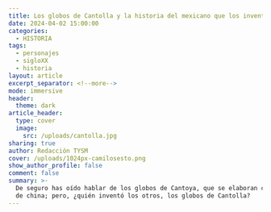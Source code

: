 ```yaml
---
title: Los globos de Cantolla y la historia del mexicano que los inventó
date: 2024-04-02 15:00:00
categories:
  - HISTORIA
tags:
  - personajes
  - sigloXX
  - historia
layout: article
excerpt_separator: <!--more-->
mode: immersive
header:
  theme: dark
article_header:
  type: cover
  image:
    src: /uploads/cantolla.jpg
sharing: true
author: Redacción TYSM
cover: /uploads/1024px-camilosesto.png
show_author_profile: false
comment: false
summary: >-
  De seguro has oído hablar de los globos de Cantoya, que se elaboran con papel
  de china; pero, ¿quién inventó los otros, los globos de Cantolla?
---
```


